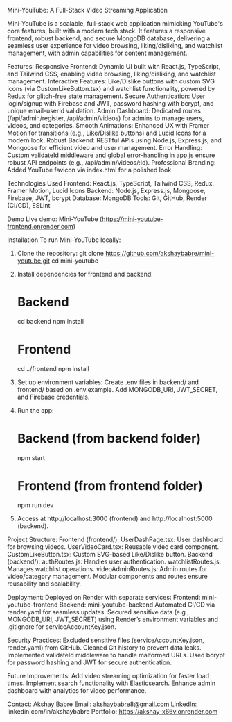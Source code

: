 Mini-YouTube: A Full-Stack Video Streaming Application

Mini-YouTube is a scalable, full-stack web application mimicking YouTube's core features, built with a modern tech stack. It features a responsive frontend, robust backend, and secure MongoDB database, delivering a seamless user experience for video browsing, liking/disliking, and watchlist management, with admin capabilities for content management.


Features:
Responsive Frontend: Dynamic UI built with React.js, TypeScript, and Tailwind CSS, enabling video browsing, liking/disliking, and watchlist management.
Interactive Features: Like/Dislike buttons with custom SVG icons (via CustomLikeButton.tsx) and watchlist functionality, powered by Redux for glitch-free state management.
Secure Authentication: User login/signup with Firebase and JWT, password hashing with bcrypt, and unique email-userId validation.
Admin Dashboard: Dedicated routes (/api/admin/register, /api/admin/videos) for admins to manage users, videos, and categories.
Smooth Animations: Enhanced UX with Framer Motion for transitions (e.g., Like/Dislike buttons) and Lucid Icons for a modern look.
Robust Backend: RESTful APIs using Node.js, Express.js, and Mongoose for efficient video and user management.
Error Handling: Custom validateId middleware and global error-handling in app.js ensure robust API endpoints (e.g., /api/admin/videos/:id).
Professional Branding: Added YouTube favicon via index.html for a polished look.


Technologies Used
Frontend: React.js, TypeScript, Tailwind CSS, Redux, Framer Motion, Lucid Icons
Backend: Node.js, Express.js, Mongoose, Firebase, JWT, bcrypt
Database: MongoDB
Tools: Git, GitHub, Render (CI/CD), ESLint


Demo
Live demo: Mini-YouTube (https://mini-youtube-frontend.onrender.com)


Installation
To run Mini-YouTube locally:
1. Clone the repository:
      git clone https://github.com/akshaybabre/mini-youtube.git
      cd mini-youtube

2. Install dependencies for frontend and backend:
      # Backend
      cd backend
      npm install
      # Frontend
      cd ../frontend
      npm install  

3. Set up environment variables:
   Create .env files in backend/ and frontend/ based on .env.example.
   Add MONGODB_URI, JWT_SECRET, and Firebase credentials.

4. Run the app:
      # Backend (from backend folder)
      npm start
      # Frontend (from frontend folder)
      npm run dev   

5. Access at http://localhost:3000 (frontend) and http://localhost:5000 (backend).



Project Structure:
Frontend (frontend/):
UserDashPage.tsx: User dashboard for browsing videos.
UserVideoCard.tsx: Reusable video card component.
CustomLikeButton.tsx: Custom SVG-based Like/Dislike button.
Backend (backend/):
authRoutes.js: Handles user authentication.
watchlistRoutes.js: Manages watchlist operations.
videoAdminRoutes.js: Admin routes for video/category management.
Modular components and routes ensure reusability and scalability.


Deployment:
Deployed on Render with separate services:
Frontend: mini-youtube-frontend
Backend: mini-youtube-backend
Automated CI/CD via render.yaml for seamless updates.
Secured sensitive data (e.g., MONGODB_URI, JWT_SECRET) using Render’s environment variables and .gitignore for serviceAccountKey.json.


Security Practices:
Excluded sensitive files (serviceAccountKey.json, render.yaml) from GitHub.
Cleaned Git history to prevent data leaks.
Implemented validateId middleware to handle malformed URLs.
Used bcrypt for password hashing and JWT for secure authentication.


Future Improvements:
Add video streaming optimization for faster load times.
Implement search functionality with Elasticsearch.
Enhance admin dashboard with analytics for video performance.


Contact:
Akshay Babre
Email: akshaybabre8@gmail.com
LinkedIn: linkedin.com/in/akshaybabre
Portfolio: https://akshay-x66v.onrender.com

          



